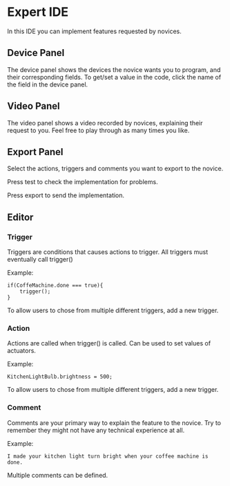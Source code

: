 # Expert IDE
In this IDE you can implement features requested by novices.

## Device Panel
The device panel shows the devices the novice wants you to program, and their corresponding fields.
To get/set a value in the code, click the name of the field in the device panel.

## Video Panel
The video panel shows a video recorded by novices, explaining their request to you. Feel free to play through as many times you like.

## Export Panel
Select the actions, triggers and comments you want to export to the novice.

Press test to check the implementation for problems.

Press export to send the implementation.


## Editor

### Trigger
Triggers are conditions that causes actions to trigger. All triggers must eventually call trigger()

Example:
```
if(CoffeMachine.done === true){
    trigger();
}
```

To allow users to chose from multiple different triggers, add a new trigger.

### Action
Actions are called when trigger() is called. Can be used to set values of actuators.

Example:
```
KitchenLightBulb.brightness = 500;
```

To allow users to chose from multiple different triggers, add a new trigger.

### Comment
Comments are your primary way to explain the feature to the novice.
Try to remember they might not have any technical experience at all.

Example:
```
I made your kitchen light turn bright when your coffee machine is done.
```

Multiple comments can be defined.


